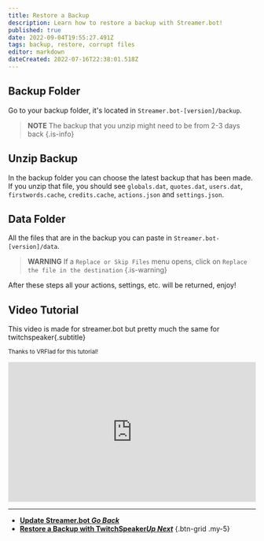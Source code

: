 ```yaml
---
title: Restore a Backup
description: Learn how to restore a backup with Streamer.bot!
published: true
date: 2022-09-04T19:55:27.491Z
tags: backup, restore, corrupt files
editor: markdown
dateCreated: 2022-07-16T22:38:01.518Z
---
```


## Backup Folder
Go to your backup folder, it's located in `Streamer.bot-[version]/backup`.

> **NOTE**
> The backup that you unzip might need to be from 2-3 days back
{.is-info}

## Unzip Backup
In the backup folder you can choose the latest backup that has been made.
If you unzip that file, you should see `globals.dat`, `quotes.dat`, `users.dat`, `firstwords.cache`, `credits.cache`, `actions.json` and `settings.json`.

## Data Folder
All the files that are in the backup you can paste in `Streamer.bot-[version]/data`.
> **WARNING**
> If a `Replace or Skip Files` menu opens, click on `Replace the file in the destination`
{.is-warning}

After these steps all your actions, settings, etc. will be returned, enjoy!

## Video Tutorial
This video is made for streamer.bot but pretty much the same for twitchspeaker{.subtitle}

<small>Thanks to VRFlad for this tutorial!</small>

<div class=“iframe-container”><iframe src="https://www.youtube.com/embed/5z-ULoqxmiA" title="YouTube video player" frameborder="0" allow="accelerometer; autoplay; clipboard-write; encrypted-media; gyroscope; picture-in-picture; fullscreen" allow fullscreen style="border: none; max-width: 100%; width: 100%; aspect-ratio: 16/9;"></iframe></div>

---

- [<i class="mdi mdi-chevron-left"></i>**Update Streamer.bot *Go Back***](/en/Update)
- [<i class="mdi mdi-speaker text--twitch"></i>**Restore a Backup with TwitchSpeaker*Up Next***](/en/TwitchSpeaker/Backup)
{.btn-grid .my-5}